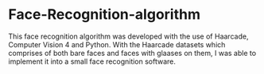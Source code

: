 # Face-Recognition-algorithm
This face recognition algorithm was developed with the use of Haarcade, Computer Vision 4 and Python. With the Haarcade datasets which comprises of both bare faces and faces with glaases on them, I was able to implement it into a small face recognition software. 
